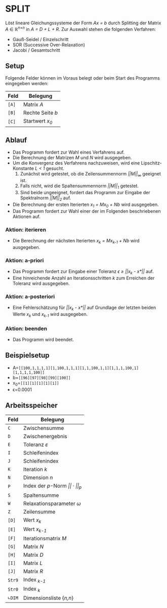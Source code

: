 # SPLIT
Löst lineare Gleichungssysteme der Form *Ax = b* durch Splitting der Matrix *A* &in; &reals;<sup>*n*&times;*n*</sup> in *A = D + L + R*.
Zur Auswahl stehen die folgenden Verfahren:

- Gauß-Seidel / Einzelschritt
- SOR (Successive Over-Relaxation)
- Jacobi / Gesamtschritt


## Setup
Folgende Felder können im Voraus belegt oder beim Start des Programms eingegeben werden:

Feld  | Belegung
----- | --------
`[A]` | Matrix *A*
`[B]` | Rechte Seite *b*
`[C]` | Startwert *x<sub>0</sub>*


## Ablauf
- Das Programm fordert zur Wahl eines Verfahrens auf.
- Die Berechnung der Matrizen *M* und *N* wird ausgegeben.
- Um die Konvergenz des Verfahrens nachzuweisen, wird eine Lipschitz-Konstante *L < 1* gesucht.
  1. Zunächst wird getestet, ob die Zeilensummennorm *||M||<sub>&infin;</sub>* geeignet ist.
  1. Falls nicht, wird die Spaltensummennorm *||M||<sub>1</sub>* getestet.
  1. Sind beide ungeeignet, fordert das Programm zur Eingabe der Spektralnorm *||M||<sub>2</sub>* auf.
- Die Berechnung der ersten Iterierten *x<sub>1</sub> = Mx<sub>0</sub> + Nb* wird ausgegeben.
- Das Programm fordert zur Wahl einer der im Folgenden beschriebenen Aktionen auf.


### Aktion: iterieren
- Die Berechnung der nächsten Iterierten *x<sub>k</sub> = Mx<sub>k-1</sub> + Nb* wird ausgegeben.


### Aktion: a-priori
- Das Programm fordert zur Eingabe einer Toleranz *&varepsilon; &geq; ||x<sub>k</sub> - x&ast;||* auf.
- Eine hinreichende Anzahl an Iterationsschritten *k* zum Erreichen der Toleranz wird ausgegeben.


### Aktion: a-posteriori
- Eine Fehlerschätzung für *||x<sub>k</sub> - x&ast;||* auf Grundlage der letzten beiden Werte *x<sub>k</sub>* und *x<sub>k-1</sub>* wird ausgegeben.


### Aktion: beenden
- Das Programm wird beendet.


## Beispielsetup
- A=`[[100,1,1,1,1][1,100,1,1,1][1,1,100,1,1][1,1,1,100,1][1,1,1,1,100]]`
- b=`[[96][97][98][99][100]]`
- x<sub>0</sub>=`[[1][1][1][1][1]]`
- &varepsilon;=0.0001


## Arbeitsspeicher
Feld   | Belegung
------ | --------
`C`    | Zwischensumme
`D`    | Zwischenergebnis
`E`    | Toleranz *&epsilon;*
`I`    | Schleifenindex
`J`    | Schleifenindex
`K`    | Iteration *k*
`N`    | Dimension *n*
`P`    | Index der *p*-Norm *&#124;&#124; &middot; &#124;&#124;<sub>p</sub>*
`S`    | Spaltensumme
`W`    | Relaxationsparameter *&omega;*
`Z`    | Zeilensumme
`[D]`  | Wert *x<sub>k</sub>*
`[E]`  | Wert *x<sub>k-1</sub>*
`[F]`  | Iterationsmatrix *M*
`[G]`  | Matrix *N*
`[H]`  | Matrix *D*
`[I]`  | Matrix *L*
`[J]`  | Matrix *R*
`Str9` | Index *<sub>k-1</sub>*
`Str0` | Index *<sub>k</sub>*
`∟DIM` | Dimensionsliste {*n,n*}

